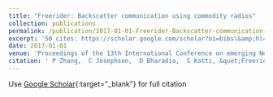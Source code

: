 ```yaml
---
title: "Freerider: Backscatter communication using commodity radios"
collection: publications
permalink: /publication/2017-01-01-Freerider-Backscatter-communication-using-commodity-radios
excerpt: '50 cites: https://scholar.google.com/scholar?oi=bibs\&amp;hl=en\&amp;cites=2207608068708370638'
date: 2017-01-01
venue: 'Proceedings of the 13th International Conference on emerging Networking …'
citation: ' P Zhang,  C Josephson,  D Bharadia,  S Katti, &quot;Freerider: Backscatter communication using commodity radios.&quot; Proceedings of the 13th International Conference on emerging Networking …, 2017.'
---
```


Use [Google Scholar](https://scholar.google.com/scholar?q=Freerider:+Backscatter+communication+using+commodity+radios){:target="_blank"} for full citation